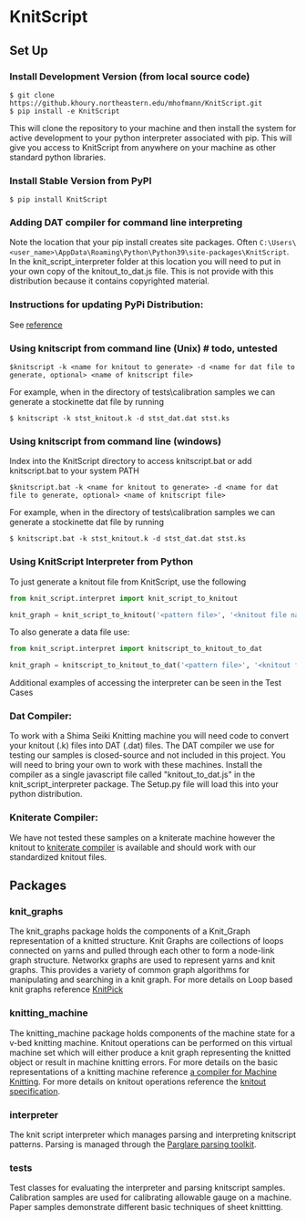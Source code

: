 # KnitScript

## Set Up
### Install Development Version (from local source code)
```
$ git clone https://github.khoury.northeastern.edu/mhofmann/KnitScript.git
$ pip install -e KnitScript   
```
This will clone the repository to your machine and then install the system for active development to your python 
interpreter associated with pip. This will give you access to KnitScript from anywhere on your machine as other 
standard python libraries.

### Install Stable Version from PyPI

```
$ pip install KnitScript
```
 
### Adding DAT compiler for command line interpreting
Note the location that your pip install creates site packages. Often 
`C:\Users\<user_name>\AppData\Roaming\Python\Python39\site-packages\KnitScript`. In the knit_script_interpreter 
folder at this location you will need to put in your own copy of the knitout_to_dat.js file. This is not provide 
with this distribution because it contains copyrighted material.

### Instructions for updating PyPi Distribution:
 See [reference](https://towardsdatascience.com/how-to-upload-your-python-package-to-pypi-de1b363a1b3)

### Using knitscript from command line (Unix) # todo, untested
```
$knitscript -k <name for knitout to generate> -d <name for dat file to generate, optional> <name of knitscript file>
```
For example, when in the directory of tests\calibration samples we can generate a stockinette dat file by running
```
$ knitscript -k stst_knitout.k -d stst_dat.dat stst.ks
```

### Using knitscript from command line (windows)
Index into the KnitScript directory to access knitscript.bat or add knitscript.bat to your system PATH
```
$knitscript.bat -k <name for knitout to generate> -d <name for dat file to generate, optional> <name of knitscript file>
```
For example, when in the directory of tests\calibration samples we can generate a stockinette dat file by running
```
$ knitscript.bat -k stst_knitout.k -d stst_dat.dat stst.ks
```

### Using KnitScript Interpreter from Python
To just generate a knitout file from KnitScript, use the following

```python
from knit_script.interpret import knit_script_to_knitout

knit_graph = knit_script_to_knitout('<pattern file>', '<knitout file name>')
```

To also generate a data file use:

```python
from knit_script.interpret import knitscript_to_knitout_to_dat

knit_graph = knitscript_to_knitout_to_dat('<pattern file>', '<knitout file name>', '<dat file name>')
```

Additional examples of accessing the interpreter can be seen in the Test Cases

### Dat Compiler:
To work with a Shima Seiki Knitting machine you will need code to convert your knitout (.k) files into DAT (.dat) 
files. The DAT compiler we use for testing our samples is closed-source and not included in this project. You will 
need to bring your own to work with these machines. Install the compiler as a single javascript file called 
"knitout_to_dat.js" in the knit_script_interpreter package. The Setup.py file will load this into your python 
distribution. 

### Kniterate Compiler:
We have not tested these samples on a kniterate machine however the knitout to [kniterate compiler](https://github.com/textiles-lab/knitout-backend-kniterate/) is available and 
should work with our standardized knitout files. 

## Packages

### knit_graphs
The knit_graphs package holds the components of a Knit_Graph representation of a knitted structure. Knit Graphs are 
collections of loops connected on yarns and pulled through each other to form a node-link graph structure. Networkx 
graphs are used to represent yarns and knit graphs. This provides a variety of common graph algorithms for 
manipulating and searching in a knit graph. For more details on Loop based knit graphs reference [KnitPick](https://dl.acm.org/doi/abs/10.1145/3332165.3347886)

### knitting_machine
The knitting_machine package holds components of the machine state for a v-bed knitting machine. Knitout operations 
can be performed on this virtual machine set which will either produce a knit graph representing the knitted object 
or result in machine knitting errors. For more details on the basic representations of a knitting machine reference 
[a compiler for Machine Knitting](https://dl.acm.org/doi/10.1145/2897824.2925940). For more details on knitout 
operations reference the [knitout specification](https://textiles-lab.github.io/knitout/knitout.html).

### interpreter
The knit script interpreter which manages parsing and interpreting knitscript patterns. Parsing is managed through 
the [Parglare parsing toolkit](http://www.igordejanovic.net/parglare/0.16.0/).

### tests
Test classes for evaluating the interpreter and parsing knitscript samples. Calibration samples are used for 
calibrating allowable gauge on a machine. Paper samples demonstrate different basic techniques of sheet knittting. 